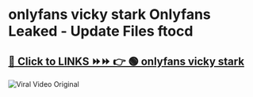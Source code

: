 
 # onlyfans vicky stark Onlyfans Leaked - Update Files ftocd

## <h2><a href="https://clipsfans.com/onlyfans_vicky_stark&ref=git">🔗 Click to LINKS ⏩⏩ 👉 🟢 onlyfans vicky stark </a></h2>

<a href="https://clipsfans.com/onlyfans_vicky_stark&ref=git" rel="nofollow" data-target="animated-image.originalLink"><img src="https://i.ibb.co.com/xMMVF88/686577567.gif" alt="Viral Video Original" style="max-width: 100%; display: inline-block;" data-target="animated-image.originalImage"></a>

